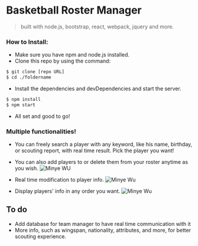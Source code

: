 **Basketball Roster Manager**
=
>built with node.js, bootstrap, react, webpack, jquery and more.

### How to Install:
 - Make sure you have npm and node.js installed.
 - Clone this repo by using the command:

```sh
$ git clone [repo URL]
$ cd ./foldername
```
 - Install the dependencies and devDependencies and start the server.
```sh
$ npm install
$ npm start
```
 - All set and good to go!

### Multiple functionalities! 
 - You can freely search a player with any keyword, like his name, birthday, or scouting report, with real time result. Pick the player you want!
 - You can also add players to or delete them from your roster anytime as you wish.
 ![Minye WU](https://github.com/MinyeGit/BBallRosterManager/blob/master/src/search%20and%20add.gif)
 
 
 - Real time modification to player info. 
 ![Minye Wu](https://github.com/MinyeGit/BBallRosterManager/blob/master/src/modification.gif)


 - Display players' info in any order you want. 
 ![Minye Wu](https://github.com/MinyeGit/BBallRosterManager/blob/master/src/sorting.gif)

## To do
 - Add database for team manager to have real time communication with it
 - More info, such as wingspan, nationality, attributes, and more, for better scouting experience. 
